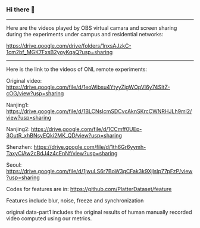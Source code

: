 ### Hi there 👋

---

Here are the videos played by OBS virtual camara and screen sharing during the experiments under campus and residential networks:

https://drive.google.com/drive/folders/1nxsAJzkC-1cm2bf_MGK7FxsB2yoyKqaQ?usp=sharing

---

Here is the link to the videos of ONL remote experiments:

Original video: https://drive.google.com/file/d/1eoWibsu4YtyyZigWOpVI6y74SItZ-cOG/view?usp=sharing

Nanjing1: https://drive.google.com/file/d/1BLCNsIcmSDCvcAknSKrcCWNRHJLh9ml2/view?usp=sharing

Nanjing2: https://drive.google.com/file/d/1CCmff0UEp-3OutR_xhBNsyEQki2MK_QD/view?usp=sharing

Shenzhen: https://drive.google.com/file/d/1th6Gr6yymh-TaxyCiAw2cBdJ4z4cEnNf/view?usp=sharing

Seoul: https://drive.google.com/file/d/1jwuLS6r7BoW3qCFak3k9XjlsIp77pFzP/view?usp=sharing

Codes for features are in: https://github.com/PlatterDataset/feature

Features include blur, noise, freeze and synchronization

original data-part1 includes the original results of human manually recorded video computed using our metrics.

<!--
**PlatterDataset/PlatterDataset** is a ✨ _special_ ✨ repository because its `README.md` (this file) appears on your GitHub profile.

Here are some ideas to get you started:

- 🔭 I’m currently working on ...
- 🌱 I’m currently learning ...
- 👯 I’m looking to collaborate on ...
- 🤔 I’m looking for help with ...
- 💬 Ask me about ...
- 📫 How to reach me: ...
- 😄 Pronouns: ...
- ⚡ Fun fact: ...
-->
